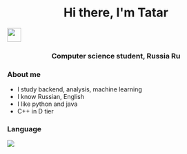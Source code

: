 <h1 align="center">Hi there, I'm Tatar</h1> 
<img src="https://github.com/blackcater/blackcater/raw/main/images/Hi.gif" height="32"/></h1>
<h3 align="center">Computer science student, Russia Ru</h3>

### About me
<ul>
  <li>I study backend, analysis, machine learning</li>
  <li>I know Russian, English</li>
  <li>I like python and java</li>
  <li>C++ in D tier</li>
</ul>

### Language 

<img src="https://cdn.jsdelivr.net/gh/devicons/devicon@latest/icons/python/python-original.svg" />
